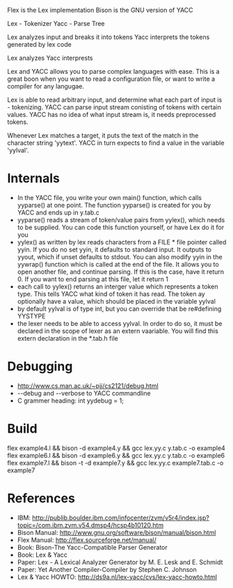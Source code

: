 Flex is the Lex implementation
Bison is the GNU version of YACC

Lex - Tokenizer
Yacc - Parse Tree

Lex analyzes input and breaks it into tokens
Yacc interprets the tokens generated by lex code

Lex analyzes
Yacc interprests

Lex and YACC allows you to parse complex languages with ease. This is a great boon when you want to read a configuration file, or want to write a compiler for any langugae.

Lex is able to read arbitrary input, and determine what each part of input is - tokenizing.
YACC can parse input stream conisting of tokens with certain values. YACC has no idea of what input stream is, it needs preprocessed tokens.

Whenever Lex matches a target, it puts the text of the match in the character string 'yytext'. YACC in turn expects to find a value in the variable 'yylval'.

# Internals

- In the YACC file, you write your own main() function, which calls yyparse() at one point. The function yyparse() is created for you by YACC and ends up in y.tab.c
- yyparse() reads a stream of token/value pairs from yylex(), which needs to be supplied. You can code this function yourself, or have Lex do it for you
- yylex() as written by lex reads characters from a FILE * file pointer called yyin. If you do no set yyin, it defaults to standard input. It outputs to yyout, which if unset defaults to stdout. You can also modify yyin in the yywrap() function which is called at the end of the file. It allows you to open another file, and continue parsing. If this is the case, have it return 0. If you want to end parsing at this file, let it return 1
- each call to yylex() returns an interger value which represents a token type. This tells YACC what kind of token it has read. The token ay optionally have a value, which should be placed in the variable yylval
- by default yylval is of type int, but you can override that be re#defining YYSTYPE
- the lexer needs to be able to access yylval. In order to do so, it must be declared in the scope of lexer as an extern vaariable. You will find this extern declaration in the *.tab.h file

# Debugging

- http://www.cs.man.ac.uk/~pjj/cs2121/debug.html
- --debug and --verbose to YACC commandline
- C grammer heading:
    int yydebug = 1;

# Build
flex example4.l && bison -d example4.y && gcc lex.yy.c y.tab.c -o example4
flex example6.l && bison -d example6.y && gcc lex.yy.c y.tab.c -o example6
flex example7.l && bison -t -d example7.y && gcc lex.yy.c example7.tab.c -o example7

# References

- IBM: http://publib.boulder.ibm.com/infocenter/zvm/v5r4/index.jsp?topic=/com.ibm.zvm.v54.dmsp4/hcsp4b10120.htm
- Bison Manual: http://www.gnu.org/software/bison/manual/bison.html
- Flex Manual: http://flex.sourceforge.net/manual/
- Book: Bison-The Yacc-Compatible Parser Generator
- Book: Lex & Yacc
- Paper: Lex - A Lexical Analyzer Generator by M. E. Lesk and E. Schmidt
- Paper: Yet Another Compiler-Compiler by Stephen C. Johnson
- Lex & Yacc HOWTO: http://ds9a.nl/lex-yacc/cvs/lex-yacc-howto.html